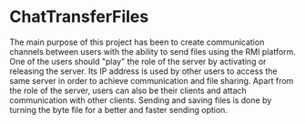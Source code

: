 # ChatTransferFiles

The main purpose of this project has been to create communication channels between users with the ability to send files using the
RMI platform.
One of the users should "play" the role of the server by activating or releasing the server.
Its IP address is used by other users to access the same server in order to achieve communication and file sharing. 
Apart from the role of the server, users can also be their clients and attach communication with other clients. 
Sending and saving files is done by turning the byte file for a better and faster sending option.
